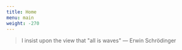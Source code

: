 ```yaml
---
title: Home
menu: main
weight: -270
---
```

> I insist upon the view that "all is waves"
> — Erwin Schrödinger
